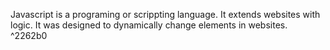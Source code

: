 Javascript is a programing or scrippting language. It extends websites with logic. It was designed to dynamically change elements in websites. ^2262b0
